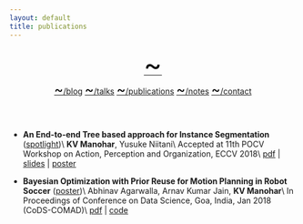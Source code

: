 ```yaml
---
layout: default
title: publications
---
```


<link rel="stylesheet" href="https://use.fontawesome.com/releases/v5.7.2/css/all.css" integrity="sha384-fnmOCqbTlWIlj8LyTjo7mOUStjsKC4pOpQbqyi7RrhN7udi9RwhKkMHpvLbHG9Sr"
  crossorigin="anonymous">


<div class="wrapper-masthead">
  <div class="container">
    <header class="masthead clearfix">
      <a href="/"><font size="22" color="black"><span>&#126;</span></font></a>
      <nav>
        <a href="{{ site.baseurl }}/blog"><font size="5" color="black">~</font>/blog</a>
        <a href="{{ site.baseurl }}/talks"><font size="5" color="black">~</font>/talks</a>
        <a href="{{ site.baseurl }}/pubs"><font size="5" color="black">~</font>/publications</a> 
        <a href="{{ site.baseurl }}/notes"><font size="5" color="black">~</font>/notes</a>
        <a href="{{ site.baseurl }}/contact"><font size="5" color="black">~</font>/contact</a> 
        <!-- <a href="{{ site.baseurl }}/wall"><font size="5" color="black">~</font>/wall</a> -->
      </nav>
    </header>
  </div>
</div>

- **An End-to-end Tree based approach for Instance Segmentation** (<u>spotlight</u>)\\
  **KV Manohar**, Yusuke Niitani\\
  Accepted at 11th POCV Workshop on Action, Perception and Organization, ECCV 2018\\
  [pdf](http://pocv18.eecs.berkeley.edu/papers/1.pdf) | [slides](../images/files/slides_eccv18.pdf) | [poster](../images/files/poster_eccv18.pdf)

- **Bayesian Optimization with Prior Reuse for Motion Planning in Robot Soccer** (<u>poster</u>)\\
  Abhinav Agarwalla, Arnav Kumar Jain, **KV Manohar**\\
  In Proceedings of Conference on Data Science, Goa, India, Jan 2018 (CoDS-COMAD)\\
  [pdf](https://arxiv.org/abs/1611.01851) | [code](https://github.com/abhinavagarwalla/motion-simulation/tree/alglib_opt)
